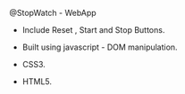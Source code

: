 @StopWatch - WebApp

- Include Reset , Start and Stop Buttons.

- Built using javascript - DOM manipulation. 

- CSS3. 

- HTML5.
